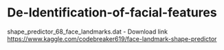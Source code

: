 # De-Identification-of-facial-features


shape_predictor_68_face_landmarks.dat - Download link
https://www.kaggle.com/codebreaker619/face-landmark-shape-predictor
